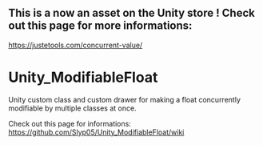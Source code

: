 ## This is a now an asset on the Unity store ! Check out this page for more informations:
https://justetools.com/concurrent-value/

# Unity_ModifiableFloat
Unity custom class and custom drawer for making a float concurrently modifiable by multiple classes at once.

Check out this page for informations:  
https://github.com/Slyp05/Unity_ModifiableFloat/wiki
